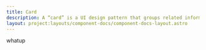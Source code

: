 ```yaml
---
title: Card
description: A “card” is a UI design pattern that groups related information in a flexible-size container visually resembling a playing card.
layout: project:layouts/component-docs/component-docs-layout.astro
---
```


whatup
